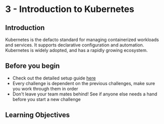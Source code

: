 # 3 - Introduction to Kubernetes

## Introduction

Kubernetes is the defacto standard for managing containerized workloads and services. It supports declarative configuration and automation. Kubernetes is widely adopted, and has a rapidly growing ecosystem.

## Before you begin

* Check out the detailed setup guide [here](#TODO)
* Every challenge is dependent on the previous challenges, make sure you work through them in order
* Don't leave your team mates behind! See if anyone else needs a hand before you start a new challenge

## Learning Objectives